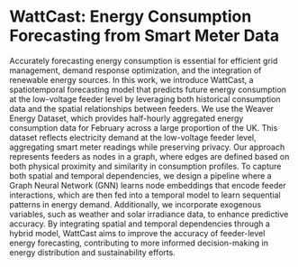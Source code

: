 # WattCast: Energy Consumption Forecasting from Smart Meter Data

Accurately forecasting energy consumption is essential for efficient grid management, demand response optimization, and the integration of renewable energy sources. In this work, we introduce WattCast, a spatiotemporal forecasting model that predicts future energy consumption at the low-voltage feeder level by leveraging both historical consumption data and the spatial relationships between feeders. We use the Weaver Energy Dataset, which provides half-hourly aggregated energy consumption data for February across a large proportion of the UK. This dataset reflects electricity demand at the low-voltage feeder level, aggregating smart meter readings while preserving privacy. Our approach represents feeders as nodes in a graph, where edges are defined based on both physical proximity and similarity in consumption profiles. To capture both spatial and temporal dependencies, we design a pipeline where a Graph Neural Network (GNN) learns node embeddings that encode feeder interactions, which are then fed into a temporal model to learn sequential patterns in energy demand. Additionally, we incorporate exogenous variables, such as weather and solar irradiance data, to enhance predictive accuracy. By integrating spatial and temporal dependencies through a hybrid model, WattCast aims to improve the accuracy of feeder-level energy forecasting, contributing to more informed decision-making in energy distribution and sustainability efforts.